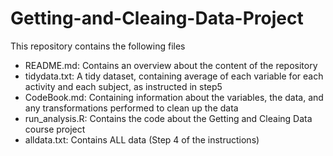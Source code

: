 # Getting-and-Cleaing-Data-Project

This repository contains the following files
- README.md: Contains an overview about the content of the repository
- tidydata.txt: A tidy dataset, containing average of each variable for each activity and each subject, as instructed in step5 
- CodeBook.md: Containing information about the variables, the data, and any transformations performed to clean up the data
- run_analysis.R: Contains the code about the Getting and Cleaing Data course project
- alldata.txt: Contains ALL data (Step 4 of the instructions)
